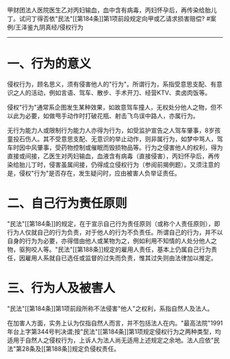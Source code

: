 甲财团法人医院医生乙对丙妇输血，血中含有病毒，丙妇怀孕后，再传染给胎儿丁。试问丁得否依"民法"[[第184条]]第1项前段规定向甲或乙请求损害赔偿? #案例/王泽鉴九阴真经/侵权行为
______

# 一、行为的意义

侵权行为，顾名思义，须有侵害他人的"行为"。所谓行为，系指受意思支配、有意识之人的活动，例如言语、驾车、散步、手术开刀、经营KTV、卖卤肉饭等。

侵权"行为"通常系企图发生某种效果，如故意驾车撞人，无权处分他人之物，但不以此为必要，如做甩手动作时打破花瓶、射击飞鸟误中路人，亦属行为。

无行为能力人或限制行为能力人亦得为行为，如受监护宣告之人驾车肇事，8岁孩童投石伤人。其不受意思支配、无意识的举止动作，则非属行为，如梦中骂人，驾车时因中风肇事，受药物控制或催眠而毁损物品等。行为之侵害他人的权利，得为直接或间接，乙医生对丙妇输血，血液含有病毒（直接侵害），丙妇怀孕后，再传染给胎儿丁时，侵害虽属间接，仍得成立侵权行为（参阅前揭例题）。又须注意的是，侵权"行为"是否存在，发生疑问时，应由被害人负举证责任。

# 二、自己行为责任原则

"民法"[[第184条]]的规定，在于宣示自己行为责任原则（或称个人责任原则），即行为人仅就自己的行为负责，对于他人的行为不负责任。所谓自己的行为，并不以自身的行为为必要，亦得借由他人或某物为之，例如利用不知情的人处分他人之物，驱狗咬人等。"民法"[[第188条]]规定的雇用人责任，基本上仍属自己行为责任，因雇用人系就自已选任或监督的过失而负责，惟其过失则由法律加以推定。

# 三、行为人及被害人

"民法"[[第184条]]第1项前段所称不法侵害"他人"之权利，系指自然人及法人。

在加害人方面，实务上认为仅指自然人而言，并不包括法人在内。"最高法院"1991年台上字第344号判决谓;按"民法"[[第184条]]第1项规定侵权行为之两种类型，均适用于自然人之侵权行为，上诉人为法人尚无适用上述规定之余地。法人应依"民法"第28条及[[第188条]]规定负侵权责任。